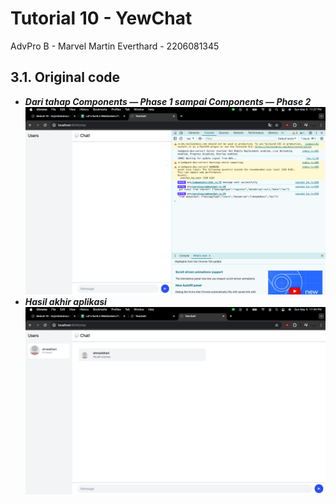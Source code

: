 # Tutorial 10 - YewChat
AdvPro B - Marvel Martin Everthard - 2206081345

## 3.1. Original code
- _**Dari tahap Components — Phase 1 sampai Components — Phase 2**_
![3.1.1](assets/images/3.1.1.png)
- _**Hasil akhir aplikasi**_
![3.1.2](assets/images/3.1.2.png)